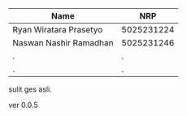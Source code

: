 | Name           | NRP        |
| ---            | ---        |
| Ryan Wiratara Prasetyo | 5025231224 |
| Naswan Nashir Ramadhan | 5025231246 |
| . | . |
| . | . |


sulit ges asli.

ver 0.0.5
